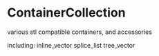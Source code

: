 # ContainerCollection
various stl compatible containers, and accessories

including:
inline_vector
splice_list
tree_vector
